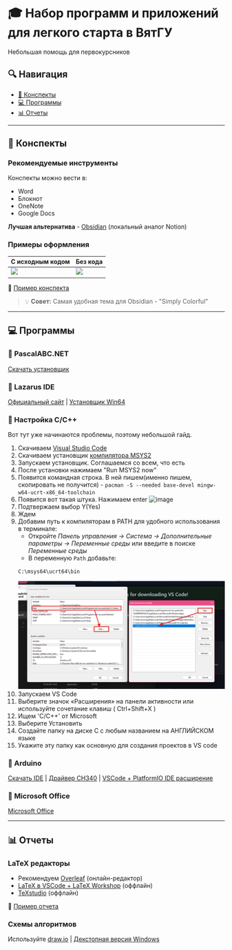 # 🎓 Набор программ и приложений для легкого старта в ВятГУ
Небольшая помощь для первокурсников

## 🔍 Навигация
- [📝 Конспекты](#-конспекты)
- [💻 Программы](#-программы)
- [📊 Отчеты](#-отчеты)

---

## 📝 Конспекты

### Рекомендуемые инструменты
Конспекты можно вести в:
- Word
- Блокнот
- OneNote
- Google Docs

**Лучшая альтернатива** - [Obsidian](https://obsidian.md/download) (локальный аналог Notion)

### Примеры оформления
| С исходным кодом | Без кода |
|------------------|----------|
| <img width="500" src="https://github.com/user-attachments/assets/a4ff0c77-d8df-411b-898d-219b65d2892d"> | <img width="500" src="https://github.com/user-attachments/assets/d7a05833-5a2a-4faa-b1c0-2403333f55ea"> |

📌 [Пример конспекта](/18.03.2025.pdf)

> 💡 **Совет:** Самая удобная тема для Obsidian - "Simply Colorful"

---

## 💻 Программы

### 🔹 PascalABC.NET
[Скачать установщик](https://pascalabc.net/downloads/PascalABCNETSetup.exe)

### 🔹 Lazarus IDE
[Официальный сайт](https://www.lazarus-ide.org/) | 
[Установщик Win64](https://sourceforge.net/projects/lazarus/files/Lazarus%20Windows%2064%20bits/Lazarus%204.2/lazarus-4.2-fpc-3.2.2-win64.exe/download)

### 🔹 Настройка C/C++
Вот тут уже начинаются проблемы, поэтому небольшой гайд.
1. Скачиваем [Visual Studio Code](https://code.visualstudio.com/)
2. Скачиваем установщик [компилятора MSYS2](https://github.com/msys2/msys2-installer/releases/download/2024-12-08/msys2-x86_64-20241208.exe)
3. Запускаем установщик. Соглашаемся со всем, что есть
4. После установки нажимаем "Run MSYS2 now"
5. Появится командная строка. В ней пишем(именно пишем, скопировать не получится) - `pacman -S --needed base-devel mingw-w64-ucrt-x86_64-toolchain`
6. Появится вот такая штука. Нажимаем enter <img width="1071" height="362" alt="image" src="https://github.com/user-attachments/assets/61a6896d-6fe6-400b-b69b-3a5f899ede29" />
7. Подтвержаем выбор Y(Yes)
8. Ждем
9. Добавим путь к компиляторам в PATH для удобного использования в терминале:
    - Откройте *Панель управления -> Система -> Дополнительные параметры -> Переменные среды* или введите в поиске *Переменные среды*
    - В переменную `Path` добавьте:
    ```ps
    C:\msys64\ucrt64\bin
    ```
    ![alt text](pics/environment-variables.png)
10. Запускаем VS Code
11. Выберите значок «Расширения» на панели активности или используйте сочетание клавиш ( Ctrl+Shift+X )
12. Ищем 'C/C++' от Microsoft
13. Выберите Установить
14. Создайте папку на диске С с любым названием на АНГЛИЙСКОМ языке
15. Укажите эту папку как основную для создания проектов в VS code

### 🔹 Arduino
[Скачать IDE](https://www.arduino.cc/en/software/) |
[Драйвер CH340](https://wiki.amperka.ru/_media/articles:driver-ch340:ch340ser-windows.zip) | [VSCode + PlatformIO IDE расширение](https://platformio.org/platformio-ide)

### 🔹 Microsoft Office
[Microsoft Office](https://cloud.mail.ru/public/zMaw/2ERQnvgHM)

---

## 📊 Отчеты
### LaTeX редакторы
- Рекомендуем [Overleaf](https://ru.overleaf.com/) (онлайн-редактор)
- [LaTeX в VSCode + LaTeX Workshop](/VSCodeTeX.md) (оффлайн)
- [TeXstudio](https://www.texstudio.org/) (оффлайн)

📄 [Пример отчета](https://www.overleaf.com/read/hwmjrjqbpygr#798ab1)

### Схемы алгоритмов 
Используйте [draw.io](https://github.com/jgraph/drawio-desktop/releases/tag/v28.0.6) | 
[Декстопная версия Windows](https://github.com/jgraph/drawio-desktop/releases/download/v28.0.6/draw.io-28.0.6-windows-installer.exe)
